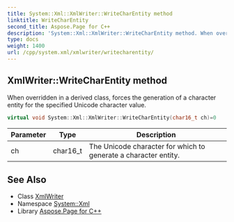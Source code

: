 ```yaml
---
title: System::Xml::XmlWriter::WriteCharEntity method
linktitle: WriteCharEntity
second_title: Aspose.Page for C++
description: 'System::Xml::XmlWriter::WriteCharEntity method. When overridden in a derived class, forces the generation of a character entity for the specified Unicode character value in C++.'
type: docs
weight: 1400
url: /cpp/system.xml/xmlwriter/writecharentity/
---
```

## XmlWriter::WriteCharEntity method


When overridden in a derived class, forces the generation of a character entity for the specified Unicode character value.

```cpp
virtual void System::Xml::XmlWriter::WriteCharEntity(char16_t ch)=0
```


| Parameter | Type | Description |
| --- | --- | --- |
| ch | char16_t | The Unicode character for which to generate a character entity. |

## See Also

* Class [XmlWriter](../)
* Namespace [System::Xml](../../)
* Library [Aspose.Page for C++](../../../)
